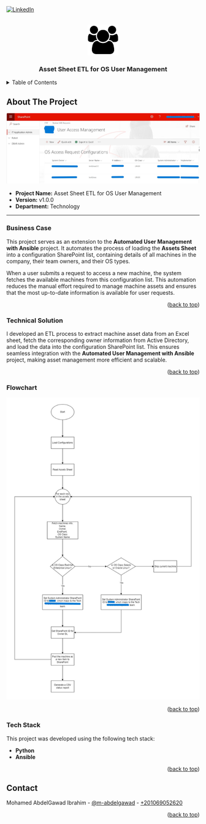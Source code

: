 <a name="readme-top"></a>

[![LinkedIn][linkedin-shield]][linkedin-url]

<!-- PROJECT LOGO -->
<br />
<div align="center">
  <img src="readme_files/logo.png" alt="Logo" width="80">
  <h3 align="center">Asset Sheet ETL for OS User Management</h3>
</div>

<!-- TABLE OF CONTENTS -->
<details>
  <summary>Table of Contents</summary>
  <ol>
    <li>
      <a href="#about-the-project">About The Project</a>
      <ul>
        <li><a href="#business-case">Business Case</a></li>
        <li><a href="#technical-solution">Technical Solution</a></li>
        <li><a href="#flowchart">Flowchart</a></li>
        <li><a href="#tech-stack">Tech Stack</a></li>
      </ul>
    </li>
    <li><a href="#contact">Contact</a></li>
  </ol>
</details>

<!-- ABOUT THE PROJECT -->
## About The Project

<img src="readme_files/cover.jpg" alt="Cover Image">

* **Project Name:** Asset Sheet ETL for OS User Management  
* **Version:** v1.0.0  
* **Department:** Technology

---

### Business Case

This project serves as an extension to the **Automated User Management with Ansible** project. It automates the process of loading the **Assets Sheet** into a configuration SharePoint list, containing details of all machines in the company, their team owners, and their OS types. 

When a user submits a request to access a new machine, the system fetches the available machines from this configuration list. This automation reduces the manual effort required to manage machine assets and ensures that the most up-to-date information is available for user requests.

<p align="right">(<a href="#readme-top">back to top</a>)</p>

### Technical Solution

I developed an ETL process to extract machine asset data from an Excel sheet, fetch the corresponding owner information from Active Directory, and load the data into the configuration SharePoint list. This ensures seamless integration with the **Automated User Management with Ansible** project, making asset management more efficient and scalable.

<p align="right">(<a href="#readme-top">back to top</a>)</p>

### Flowchart

<img src="readme_files/flowchart.jpg">

<p align="right">(<a href="#readme-top">back to top</a>)</p>

### Tech Stack

This project was developed using the following tech stack:

* **Python**
* **Ansible**

<p align="right">(<a href="#readme-top">back to top</a>)</p>

<!-- CONTACT -->
## Contact

Mohamed AbdelGawad Ibrahim - [@m-abdelgawad](https://www.linkedin.com/in/m-abdelgawad/) - <a href="tel:+201069052620">+201069052620</a>

<p align="right">(<a href="#readme-top">back to top</a>)</p>

<!-- MARKDOWN LINKS & IMAGES -->
[linkedin-shield]: https://img.shields.io/badge/-LinkedIn-black.svg?style=for-the-badge&logo=linkedin&colorB=555
[linkedin-url]: https://www.linkedin.com/in/m-abdelgawad/
